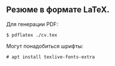 ## Резюме в формате LaTeX.<br />
Для генерации PDF:
```
$ pdflatex ./cv.tex
```
Могут понадобиться шрифты:<br />
```
# apt install texlive-fonts-extra
``` 
